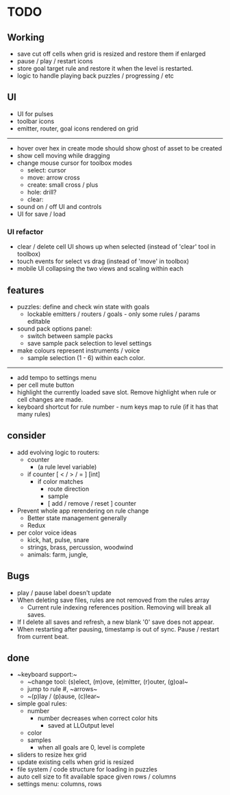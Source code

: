 # TODO

## Working
* save cut off cells when grid is resized and restore them if enlarged
* pause / play / restart icons
* store goal target rule and restore it when the level is restarted.
* logic to handle playing back puzzles / progressing / etc

## UI
* UI for pulses
* toolbar icons
* emitter, router, goal icons rendered on grid
___
* hover over hex in create mode should show ghost of asset to be created
* show cell moving while dragging
* change mouse cursor for toolbox modes
  * select: cursor
  * move: arrow cross
  * create: small cross / plus
  * hole: drill?
  * clear:  
* sound on / off UI and controls
* UI for save / load
### UI refactor
* clear / delete cell UI shows up when selected (instead of 'clear' tool in toolbox)
* touch events for select vs drag (instead of 'move' in toolbox)
* mobile UI collapsing the two views and scaling within each

## features
* puzzles: define and check win state with goals
  * lockable emitters / routers / goals - only some rules / params editable
* sound pack options panel:
  * switch between sample packs
  * save sample pack selection to level settings
* make colours represent instruments / voice
  * sample selection (1 - 6) within each color.
___
* add tempo to settings menu
* per cell mute button
* highlight the currently loaded save slot. Remove highlight when rule or cell changes are made.
* keyboard shortcut for rule number - num keys map to rule (if it has that many rules)

## consider
* add evolving logic to routers:
  * counter
    * (a rule level variable)
  * if counter [ < / > / = ] [int]
    * if color matches
      * route direction
      * sample
      * [ add / remove / reset ] counter
* Prevent whole app rerendering on rule change
  * Better state management generally
  * Redux
* per color voice ideas
  * kick, hat, pulse, snare
  * strings, brass, percussion, woodwind
  * animals: farm, jungle, 

## Bugs
* play / pause label doesn't update
* When deleting save files, rules are not removed from the rules array
  * Current rule indexing references position. Removing will break all saves.
* If I delete all saves and refresh, a new blank '0' save does not appear.
* When restarting after pausing, timestamp is out of sync. Pause / restart from current beat.

## done
* ~keyboard support:~
  * ~change tool: (s)elect, (m)ove, (e)mitter, (r)outer, (g)oal~
  * jump to rule #, ~arrows~
  * ~(p)lay / (p)ause, (c)lear~
* simple goal rules:
  * number
    * number decreases when correct color hits
      * saved at LLOutput level
  * color
  * samples
    * when all goals are 0, level is complete
* sliders to resize hex grid
* update existing cells when grid is resized
* file system / code structure for loading in puzzles
* auto cell size to fit available space given rows / columns
* settings menu: columns, rows